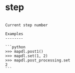 # step

````{property} property PostProcessing.step: int

Current step number

Examples
--------

```python
>>> mapdl.post1()
>>> mapdl.set(1, 2)
>>> mapdl.post_processing.set
2
```




````
